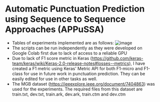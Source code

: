 # Automatic Punctuation Prediction using Sequence to Sequence Approaches (APPuSSA)

* Tables of experiments implemented are as follows:
![image](https://user-images.githubusercontent.com/43485111/116108234-4d082380-a6e6-11eb-8fd2-3bf0f733dfb6.png)
* The scripts can be run independently as they were developed on Google Colab first due to lack of access to a reliable GPU
* Due to lack of F1 score metric in Keras (https://github.com/keras-team/keras/wiki/Keras-2.0-release-notes#losses--metrics), I have created a F1 metric using Keras' Metric API for both F1-micro and F1-class for use in future work in punctuation prediction. They can be easily edited for use in other tasks as well.
* The MGB dataset (https://ieeexplore.ieee.org/document/7404863) was used for the experiments. The required files from this dataset are train.txt, dev.txt, train.ark, dev.ark, train.ctm and dev.ctm
